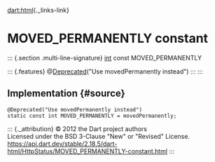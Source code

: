 [dart:html](../../dart-html/dart-html-library){._links-link}

MOVED\_PERMANENTLY constant
===========================

::: {.section .multi-line-signature}
[int](../../dart-core/int-class) const MOVED\_PERMANENTLY

::: {.features}
@[Deprecated](../../dart-core/deprecated-class)(\"Use movedPermanently
instead\")
:::
:::

Implementation {#source}
--------------

``` {.language-dart data-language="dart"}
@Deprecated("Use movedPermanently instead")
static const int MOVED_PERMANENTLY = movedPermanently;
```

::: {._attribution}
© 2012 the Dart project authors\
Licensed under the BSD 3-Clause \"New\" or \"Revised\" License.\
<https://api.dart.dev/stable/2.18.5/dart-html/HttpStatus/MOVED_PERMANENTLY-constant.html>
:::
